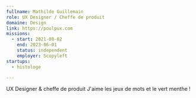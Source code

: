 ```yaml
---
fullname: Mathilde Guillemain
role: UX Designer / Cheffe de produit
domaine: Design
link: https://poulpux.com
missions:
  - start: 2021-08-02
    end: 2023-06-01
    status: independent
    employer: Scopyleft
startups:
  - histologe

---
```



UX Designer & cheffe de produit
J'aime les jeux de mots et le vert menthe !
